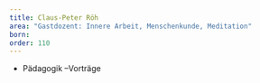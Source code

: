 ```yaml
---
title: Claus-Peter Röh
area: "Gastdozent: Innere Arbeit, Menschenkunde, Meditation"
born: 
order: 110
---
```


* Pädagogik –Vorträge
